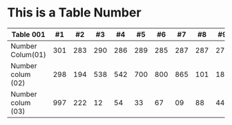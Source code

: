 # This is  a Table Number
Table 001 | #1 | #2 | #3 | #4 | #5 | #6 | #7 | #8 | #9 | #10 | #11
--- | --- | --- | --- |--- |--- |--- |--- |--- |--- |--- |---
Number Colum(01)| 301 | 283 | 290 | 286 | 289 | 285 | 287 | 287 | 272 | 276 | 269 | 275 | 322 |
Number colum (02)| 298 | 194 | 538 | 542 | 700 | 800 | 865 | 101 | 187 | 804 | 821 |
Number  colum (03)| 997 | 222 | 12 | 54 | 33 | 67 | 09 | 88 | 44 | 004 | 221 |

